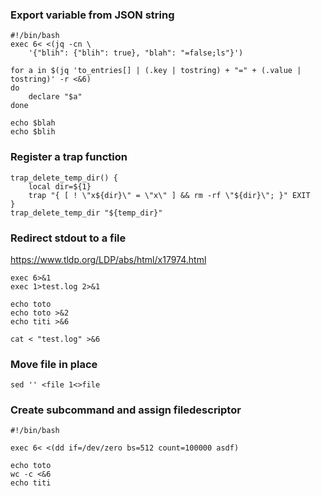 ### Export variable from JSON string

```
#!/bin/bash
exec 6< <(jq -cn \
    '{"blih": {"blih": true}, "blah": "=false;ls"}')

for a in $(jq 'to_entries[] | (.key | tostring) + "=" + (.value | tostring)' -r <&6)
do
	declare "$a"
done

echo $blah
echo $blih
```

### Register a trap function
```
trap_delete_temp_dir() {
	local dir=${1}
	trap "{ [ ! \"x${dir}\" = \"x\" ] && rm -rf \"${dir}\"; }" EXIT
}
trap_delete_temp_dir "${temp_dir}"
```

### Redirect stdout to a file

https://www.tldp.org/LDP/abs/html/x17974.html

```
exec 6>&1
exec 1>test.log 2>&1

echo toto
echo toto >&2
echo titi >&6

cat < "test.log" >&6
```

### Move file in place

```
sed '' <file 1<>file
```

### Create subcommand and assign filedescriptor

```
#!/bin/bash

exec 6< <(dd if=/dev/zero bs=512 count=100000 asdf)

echo toto
wc -c <&6
echo titi
```
